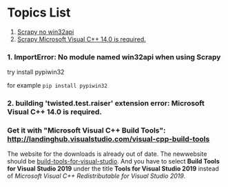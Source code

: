 # Topics List
1. [Scrapy no win32api](#list_01)
2. [Scrapy  Microsoft Visual C++ 14.0 is required.](#list_02)

### 1. ImportError: No module named win32api when using Scrapy <a name='list_01'></a>

try install pypiwin32

for example `pip install pypiwin32`

### 2. building 'twisted.test.raiser' extension error: Microsoft Visual C++ 14.0 is required. 
###  Get it with "Microsoft Visual C++ Build Tools": http://landinghub.visualstudio.com/visual-cpp-build-tools<a name='list_02'></a>

The website for the downloads is already out of date. The newwebsite should be [build-tools-for-visual-studio](
https://visualstudio.microsoft.com/downloads/#build-tools-for-visual-studio-2017). And you have to select **Build Tools for Visual Studio 2019**
under the title **Tools for Visual Studio 2019** instead of *Microsoft Visual C++ Redistributable for Visual Studio 2019*.

